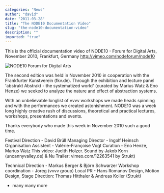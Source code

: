 ```yaml
---
categories: "News"
author: "david"
date: "2011-03-28"
title: "The NODE10 Documentation Video"
slug: "the-node10-documentation-video"
description: ""
imported: "true"
---
```



This is the official documentation video of 
NODE10 - Forum for Digital Arts, November 2010, Frankfurt, Germany
http://vimeo.com/nodeforum/node10


![NODE10 Forum for Digital Arts](node%20header%20grab1.jpg) 

The second edition was held in November 2010 in cooperation with the Frankfurter Kunstverein (fkv.de). Through the exhibition and lecture panel 'abstrakt Abstrakt - the systematized world' (curated by Marius Watz & Eno Henze) we seeked to analyze the nature and effect of abstraction systems. 

With an unbelievable longlist of vvvv workshops we made heads spinning and with the performances we created astonishment. NODE10 was a week long highly creative rush of discussions, theoretical and practical lectures, workshops, presentations and events.

Thanks everybody who made this week in November 2010 such a good time.

Festival Direction - David Brüll
Managing Director - Ingolf Heinsch
Organisation Assistent - Valérie-Françoise Vogt
Curation - Eno Henze, Marius Watz
This video: Judith Holzer. Sound by Jakob Korn (uncannyvalley.de) & Nu
Trailer: vimeo.com/​12263541 by Strukt)

Technical Direction - Markus Berger & Björn Schwarzer
Workshop coordination - Joreg (vvvv group)
Local PR - Hans Romanov
Design, Motion Design, Stage Direction: Thomas Hitthaler & Andreas Koller (Strukt)
+ many many more
